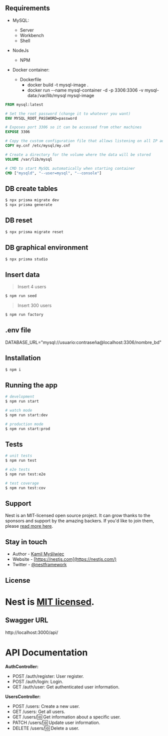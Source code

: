 ## Requirements

+ MySQL:
  + Server
  + Workbench
  + Shell

+ NodeJs
  + NPM

+ Docker container:
  + Dockerfile
    + docker build -t mysql-image .
    + docker run --name mysql-container -d -p 3306:3306 -v mysql-data:/var/lib/mysql mysql-image

```Dockerfile
FROM mysql:latest

# Set the root password (change it to whatever you want)
ENV MYSQL_ROOT_PASSWORD=password

# Exposes port 3306 so it can be accessed from other machines
EXPOSE 3306

# Copy the custom configuration file that allows listening on all IP addresses
COPY my.cnf /etc/mysql/my.cnf

# Create a directory for the volume where the data will be stored
VOLUME /var/lib/mysql

# CMD to start MySQL automatically when starting container
CMD ["mysqld", "--user=mysql", "--console"]
```

## DB create tables

```bash
$ npx prisma migrate dev
$ npx prisma generate
```

## DB reset

```bash
$ npx prisma migrate reset
```

## DB graphical environment

```bash
$ npx prisma studio
```

## Insert data

> Insert 4 users

```bash
$ npm run seed
```

> Insert 300 users

```bash
$ npm run factory
```

## .env file

DATABASE_URL="mysql://usuario:contraseña@localhost:3306/nombre_bd"

## Installation

```bash
$ npm i
```

## Running the app

```bash
# development
$ npm run start

# watch mode
$ npm run start:dev

# production mode
$ npm run start:prod
```

## Tests

```bash
# unit tests
$ npm run test

# e2e tests
$ npm run test:e2e

# test coverage
$ npm run test:cov
```

## Support

Nest is an MIT-licensed open source project. It can grow thanks to the sponsors and support by the amazing backers. If you'd like to join them, please [read more here](https://docs.nestjs.com/support).

## Stay in touch

- Author - [Kamil Myśliwiec](https://kamilmysliwiec.com)
- Website - [https://nestjs.com](https://nestjs.com/)
- Twitter - [@nestframework](https://twitter.com/nestframework)

## License

# Nest is [MIT licensed](LICENSE).

## Swagger URL

http://localhost:3000/api/

# API Documentation

**AuthController:**

- POST /auth/register: User register.
- POST /auth/login: Login.
- GET /auth/user: Get authenticated user information.

**UsersController:**

- POST /users: Create a new user.
- GET /users: Get all users.
- GET /users/:id: Get information about a specific user.
- PATCH /users/:id: Update user information.
- DELETE /users/:id: Delete a user.